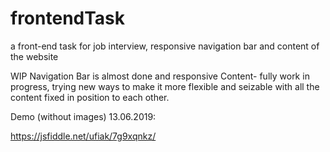 # frontendTask
a front-end task for job interview, responsive navigation bar and content of the website

WIP
Navigation Bar is almost done and responsive
Content- fully work in progress, trying new ways to make it more flexible and seizable with all the content fixed in position to each other.

Demo (without images) 13.06.2019:

https://jsfiddle.net/ufiak/7g9xqnkz/
